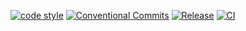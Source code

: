[![code style](https://antfu.me/badge-code-style.svg)](https://github.com/antfu/eslint-config)
[![Conventional Commits](https://img.shields.io/badge/Conventional%20Commits-1.0.0-%23FE5196?logo=conventionalcommits&logoColor=white)](https://conventionalcommits.org)
[![Release](https://github.com/nandordudas/nuxt-pong/actions/workflows/release.yml/badge.svg)](https://github.com/nandordudas/nuxt-pong/actions/workflows/release.yml)
[![CI](https://github.com/nandordudas/nuxt-pong/actions/workflows/ci.yml/badge.svg)](https://github.com/nandordudas/nuxt-pong/actions/workflows/ci.yml)
